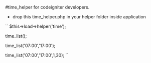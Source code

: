 #time_helper for codeigniter developers.

- drop this time_helper.php in your helper folder inside application

``
$this->load->helper('time');


time_list();

time_list('07:00','17:00');

time_list('07:00','17:00',1,30);
``
